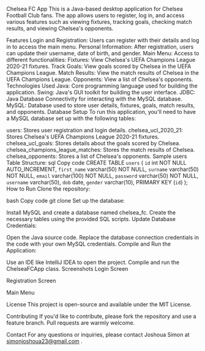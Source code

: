 Chelsea FC App
This is a Java-based desktop application for Chelsea Football Club fans. The app allows users to register, log in, and access various features such as viewing fixtures, tracking goals, checking match results, and viewing Chelsea's opponents.

Features
Login and Registration: Users can register with their details and log in to access the main menu.
Personal Information: After registration, users can update their username, date of birth, and gender.
Main Menu: Access to different functionalities:
Fixtures: View Chelsea's UEFA Champions League 2020-21 fixtures.
Track Goals: View goals scored by Chelsea in the UEFA Champions League.
Match Results: View the match results of Chelsea in the UEFA Champions League.
Opponents: View a list of Chelsea's opponents.
Technologies Used
Java: Core programming language used for building the application.
Swing: Java's GUI toolkit for building the user interface.
JDBC: Java Database Connectivity for interacting with the MySQL database.
MySQL: Database used to store user details, fixtures, goals, match results, and opponents.
Database Setup
To run this application, you'll need to have a MySQL database set up with the following tables:

users: Stores user registration and login details.
chelsea_ucl_2020_21: Stores Chelsea's UEFA Champions League 2020-21 fixtures.
chelsea_ucl_goals: Stores details about the goals scored by Chelsea.
chelsea_champions_league_matches: Stores the match results of Chelsea.
chelsea_opponents: Stores a list of Chelsea's opponents.
Sample users Table Structure:
sql
Copy code
CREATE TABLE `users` (
  `id` int NOT NULL AUTO_INCREMENT,
  `first_name` varchar(50) NOT NULL,
  `surname` varchar(50) NOT NULL,
  `email` varchar(100) NOT NULL,
  `password` varchar(50) NOT NULL,
  `username` varchar(50),
  `dob` date,
  `gender` varchar(10),
  PRIMARY KEY (`id`)
);
How to Run
Clone the repository:

bash
Copy code
git clone <repository-url>
Set up the database:

Install MySQL and create a database named chelsea_fc.
Create the necessary tables using the provided SQL scripts.
Update Database Credentials:

Open the Java source code.
Replace the database connection credentials in the code with your own MySQL credentials.
Compile and Run the Application:

Use an IDE like IntelliJ IDEA to open the project.
Compile and run the ChelseaFCApp class.
Screenshots
Login Screen

Registration Screen

Main Menu

License
This project is open-source and available under the MIT License.

Contributing
If you'd like to contribute, please fork the repository and use a feature branch. Pull requests are warmly welcome.

Contact
For any questions or inquiries, please contact Joshoua Simon at simonjoshoua23@gmail.com .
